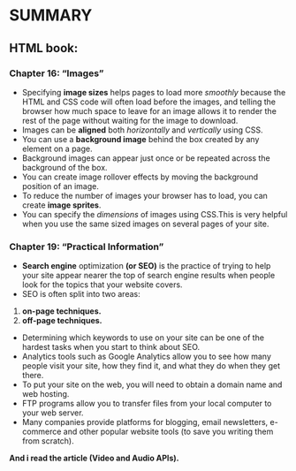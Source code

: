 # SUMMARY #

## HTML book: ##

### Chapter 16: “Images” ###
- Specifying **image sizes** helps pages to load more *smoothly* because the HTML and CSS code will often load before the images, and telling the browser how much space to leave for an image allows it to render the rest of the page without waiting for the image to download.
- Images can be **aligned** both *horizontally* and *vertically* using CSS.
- You can use a **background image** behind the box created by any element on a page. 
- Background images can appear just once or be repeated across the background of the box.
- You can create image rollover effects by moving the background position of an image.
- To reduce the number of images your browser has to load, you can create **image sprites**.
- You can specify the *dimensions* of images using CSS.This is very helpful when you use the same sized images on several pages of your site.

### Chapter 19: “Practical Information” ###
- **Search engine** optimization **(or SEO)** is the practice of trying to help your site appear nearer the top of search engine results when people look for the topics that your website covers.
- SEO is often split into two areas: 
1. **on-page techniques.** 
2. **off-page techniques.**
- Determining which keywords to use on your site can be one of the hardest tasks when you start to think about SEO. 
- Analytics tools such as Google Analytics allow you to see how many people visit your site, how they find it, and what they do when they get there.
- To put your site on the web, you will need to obtain a domain name and web hosting.
- FTP programs allow you to transfer files from your local computer to your web server.
- Many companies provide platforms for blogging, email newsletters, e-commerce and other popular website tools (to save you writing them from scratch).

**And i read the article (Video and Audio APIs).**
